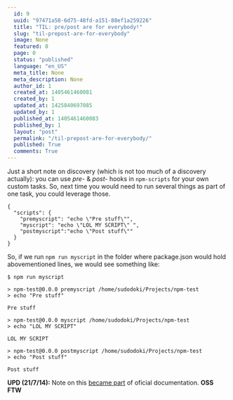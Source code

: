 ```yaml
---
  id: 9
  uuid: "97471a58-6d75-48fd-a151-88ef1a259226"
  title: "TIL: pre/post are for everybody!"
  slug: "til-prepost-are-for-everybody"
  image: None
  featured: 0
  page: 0
  status: "published"
  language: "en_US"
  meta_title: None
  meta_description: None
  author_id: 1
  created_at: 1405461460081
  created_by: 1
  updated_at: 1425840697085
  updated_by: 1
  published_at: 1405461460083
  published_by: 1
  layout: "post"
  permalink: "/til-prepost-are-for-everybody/"
  published: True
  comments: True
---
```

Just a short note on discovery (which is not too much of a discovery actually): you can use *pre-* & *post-* hooks in `npm-scripts` for your own custom tasks.
So, next time you would need to run several things as part of one task, you could leverage those.

    {
      "scripts": {
	    "premyscript": "echo \"Pre stuff\"",
        "myscript": "echo \"LOL MY SCRIPT\" ",
        "postmyscript":"echo \"Post stuff\""
      }
    }

So, if we run `npm run myscript` in the folder where package.json would hold abovementioned lines, we would see something like:

    $ npm run myscript

    > npm-test@0.0.0 premyscript /home/sudodoki/Projects/npm-test
    > echo "Pre stuff"

    Pre stuff

    > npm-test@0.0.0 myscript /home/sudodoki/Projects/npm-test
    > echo "LOL MY SCRIPT"

    LOL MY SCRIPT

    > npm-test@0.0.0 postmyscript /home/sudodoki/Projects/npm-test
    > echo "Post stuff"

    Post stuff
    
   
**UPD (21/7/14):** Note on this [became part](https://github.com/npm/npm/commit/f9f58dd0f5b715d4efa6619f13901916d8f99c47) of oficial documentation. **OSS FTW**